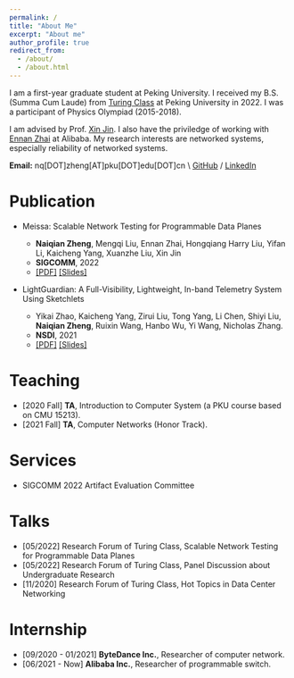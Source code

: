 ```yaml
---
permalink: /
title: "About Me"
excerpt: "About me"
author_profile: true
redirect_from: 
  - /about/
  - /about.html
---
```

I am a first-year graduate student at Peking University. I received my B.S. (Summa Cum Laude) from [Turing Class](https://cfcs.pku.edu.cn/english/research/turing_program/introduction1/index.htm) at Peking University in 2022. I was a participant of Physics Olympiad (2015-2018).

I am advised by Prof. [Xin Jin](https://xinjin.github.io/). I also have the priviledge of working with [Ennan Zhai](https://ennanzhai.github.io/) at Alibaba. My research interests are networked systems, especially reliability of networked systems.

**Email:** nq[DOT]zheng[AT]pku[DOT]edu[DOT]cn \\
[GitHub](https://github.com/NaturezzZ)
 / [LinkedIn](https://www.linkedin.com/in/naiqian-zheng-05b36b1a5/)

Publication
======
- Meissa: Scalable Network Testing for Programmable Data Planes
  - **Naiqian Zheng**, Mengqi Liu, Ennan Zhai, Hongqiang Harry Liu, Yifan Li, Kaicheng Yang, Xuanzhe Liu, Xin Jin
  - **SIGCOMM**, 2022
  - [[PDF]](./files/SIGCOMM22-Meissa.pdf) [[Slides]](./files/SIGCOMM22-Meissa-Slides.pdf)

- LightGuardian: A Full-Visibility, Lightweight, In-band Telemetry System Using Sketchlets
  - Yikai Zhao, Kaicheng Yang, Zirui Liu, Tong Yang, Li Chen, Shiyi Liu, **Naiqian Zheng**, Ruixin Wang, Hanbo Wu, Yi Wang, Nicholas Zhang.
  - **NSDI**, 2021
  - [[PDF]](./files/NSDI21-LightGuardian.pdf) [[Slides]](./../files/NSDI21-LightGuardian-Slides.pdf)

Teaching
======
- [2020 Fall] **TA**, Introduction to Computer System (a PKU course based on CMU 15213).
- [2021 Fall] **TA**, Computer Networks (Honor Track).

Services
======
- SIGCOMM 2022 Artifact Evaluation Committee

Talks
======
- [05/2022] Research Forum of Turing Class, Scalable Network Testing for Programmable Data Planes
- [05/2022] Research Forum of Turing Class, Panel Discussion about Undergraduate Research
- [11/2020] Research Forum of Turing Class, Hot Topics in Data Center Networking
  
Internship
======
- [09/2020 - 01/2021] **ByteDance Inc.**, Researcher of computer network.
- [06/2021 - Now] **Alibaba Inc.**, Researcher of programmable switch.
